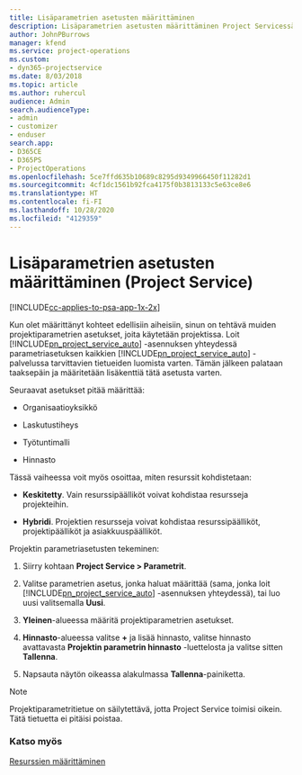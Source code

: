 ```yaml
---
title: Lisäparametrien asetusten määrittäminen
description: Lisäparametrien asetusten määrittäminen Project Servicessä
author: JohnPBurrows
manager: kfend
ms.service: project-operations
ms.custom:
- dyn365-projectservice
ms.date: 8/03/2018
ms.topic: article
ms.author: ruhercul
audience: Admin
search.audienceType:
- admin
- customizer
- enduser
search.app:
- D365CE
- D365PS
- ProjectOperations
ms.openlocfilehash: 5ce7ffd635b10689c8295d9349966450f11282d1
ms.sourcegitcommit: 4cf1dc1561b92fca4175f0b3813133c5e63ce8e6
ms.translationtype: HT
ms.contentlocale: fi-FI
ms.lasthandoff: 10/28/2020
ms.locfileid: "4129359"
---
```

# <a name="configure-additional-parameter-settings-project-service"></a>Lisäparametrien asetusten määrittäminen (Project Service)

[!INCLUDE[cc-applies-to-psa-app-1x-2x](../includes/cc-applies-to-psa-app-1x-2x.md)]

Kun olet määrittänyt kohteet edellisiin aiheisiin, sinun on tehtävä muiden projektiparametrien asetukset, joita käytetään projektissa. Loit [!INCLUDE[pn_project_service_auto](../includes/pn-project-service-auto.md)] -asennuksen yhteydessä parametriasetuksen kaikkien [!INCLUDE[pn_project_service_auto](../includes/pn-project-service-auto.md)] -palvelussa tarvittavien tietueiden luomista varten. Tämän jälkeen palataan taaksepäin ja määritetään lisäkenttiä tätä asetusta varten.  
  
 Seuraavat asetukset pitää määrittää:  
  
-   Organisaatioyksikkö  
  
-   Laskutustiheys  
  
-   Työtuntimalli  
  
-   Hinnasto  
 
Tässä vaiheessa voit myös osoittaa, miten resurssit kohdistetaan:  
  
- **Keskitetty**. Vain resurssipäälliköt voivat kohdistaa resursseja projekteihin.  
  
- **Hybridi**. Projektien resursseja voivat kohdistaa resurssipäälliköt, projektipäälliköt ja asiakkuuspäälliköt.  
  
 
Projektin parametriasetusten tekeminen:  
  
1. Siirry kohtaan **Project Service > Parametrit**.  
  
2. Valitse parametrien asetus, jonka haluat määrittää (sama, jonka loit [!INCLUDE[pn_project_service_auto](../includes/pn-project-service-auto.md)] -asennuksen yhteydessä), tai luo uusi valitsemalla **Uusi**.  
  
3. **Yleinen**-alueessa määritä projektiparametrien asetukset.  
  
4. **Hinnasto**-alueessa valitse **+** ja lisää hinnasto, valitse hinnasto avattavasta **Projektin parametrin hinnasto** -luettelosta ja valitse sitten **Tallenna**.  
  
5. Napsauta näytön oikeassa alakulmassa **Tallenna**-painiketta.  

> [!NOTE]
> Projektiparametritietue on säilytettävä, jotta Project Service toimisi oikein. Tätä tietuetta ei pitäisi poistaa.

### <a name="see-also"></a>Katso myös  
 [Resurssien määrittäminen](../psa/set-up-resources.md)
